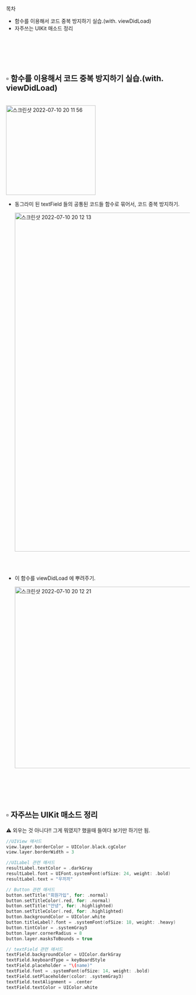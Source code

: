 목차

* 함수를 이용해서 코드 중복 방지하기 실습.(with. viewDidLoad)
* 자주쓰는 UIKit 매소드 정리



<br/><br/><br/><br/>

## ▫️ 함수를 이용해서 코드 중복 방지하기 실습.(with. viewDidLoad)

<br/>

<img width="245" alt="스크린샷 2022-07-10 20 11 56" src="https://user-images.githubusercontent.com/106936018/178142472-9ba03776-1d63-4e2b-b622-caad7d0be917.png">

* 동그라미 된 textField 들의 공통된 코드들 함수로 묶어서, 코드 중복 방지하기.

  <img width="926" alt="스크린샷 2022-07-10 20 12 13" src="https://user-images.githubusercontent.com/106936018/178142481-7c5d6da7-c90c-4c29-a0d9-3997a45ce445.png">

<br/>

<br/>

* 이 함수를 viewDidLoad 에 뿌려주기.

  <img width="496" alt="스크린샷 2022-07-10 20 12 21" src="https://user-images.githubusercontent.com/106936018/178142484-b37b5e07-13f4-457c-b7ab-e40e88ce1a99.png">

<br/>

<br/>

<br/>

<br/>



## ▫️ 자주쓰는 UIKit 매소드 정리

⚠️ 외우는 것 아니다!! 그게 뭐였지? 했을때 들여다 보기만 하기만 됨. 

```Swift
//UIView 매서드
view.layer.borderColor = UIColor.black.cgColor
view.layer.borderWidth = 3

//UILabel 관련 매서드
resultLabel.textColor = .darkGray
resultLabel.font = UIFont.systemFont(ofSize: 24, weight: .bold)
resultLabel.text = "우끼끼"

// Button 관련 매서드
button.setTitle("회원가입", for: .normal)
button.setTitleColor(.red, for: .normal)
button.setTitle("안녕", for: .highlighted)
button.setTitleColor(.red, for: .highlighted)
button.backgroundColor = UIColor.white
button.titleLabel?.font = .systemFont(ofSize: 18, weight: .heavy)
button.tintColor = .systemGray3
button.layer.cornerRadius = 8
button.layer.masksToBounds = true

// textField 관련 매서드
textField.backgroundColor = UIColor.darkGray
textField.keyboardType = keyBoardStyle
textField.placeholder = "\(name)"
textField.font = .systemFont(ofSize: 14, weight: .bold)
textField.setPlaceholder(color: .systemGray3)
textField.textAlignment = .center
textField.textColor = UIColor.white
```













